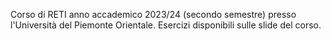 Corso di RETI anno accademico 2023/24 (secondo semestre) presso l'Università del Piemonte Orientale. Esercizi disponibili sulle slide del corso.
